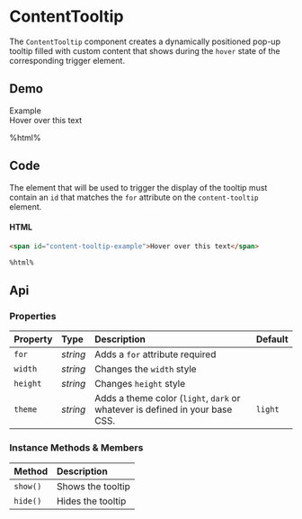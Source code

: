 # ContentTooltip

The `ContentTooltip` component creates a dynamically positioned pop-up tooltip filled with custom content that shows during the `hover` state of the corresponding trigger element.

## Demo

<div class="example">
  <div class="header">Example</div>
  <div class="content">
    <span id="content-tooltip-example">
      Hover over this text
    </span>
  </div>
</div>

%html%

<style>
  #content-tooltip-example-1 {
    cursor: default;
  }
</style>

## Code

The element that will be used to trigger the display of the tooltip must contain an `id` that matches the `for` attribute on the `content-tooltip` element.

#### HTML
```html
<span id="content-tooltip-example">Hover over this text</span>

%html%
```

## Api

### Properties

| Property | Type | Description | Default |
| :--- | :--- | :--- | :--- |
| `for` | *string* | Adds a `for` attribute <span class="req">required</span> |  |
| `width` | *string* | Changes the `width` style |  |
| `height` | *string* | Changes `height` style |  |
| `theme` | *string* | Adds a theme color (`light`, `dark` or whatever is defined in your base CSS. | `light` |

### Instance Methods & Members

| Method | Description |
| :--- | :--- |
| `show()` | Shows the tooltip |
| `hide()` | Hides the tooltip |
